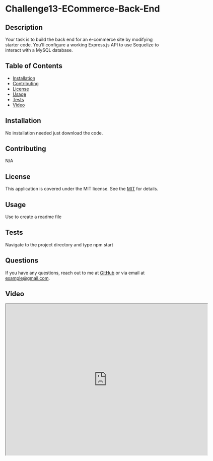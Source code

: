# Challenge13-ECommerce-Back-End

## Description
Your task is to build the back end for an e-commerce site by modifying starter code. You’ll configure a working Express.js API to use Sequelize to interact with a MySQL database.

## Table of Contents
- [Installation](#installation)
- [Contributing](#contributing)
- [License](#license)
- [Usage](#usage)
- [Tests](#tests)
- [Video](#video)

## Installation
No installation needed just download the code.

## Contributing
N/A

## License
This application is covered under the MIT license. See the [MIT]([License](https://opensource.org/licenses/MIT)) for details.

## Usage
Use to create a readme file

## Tests
Navigate to the project directory and type npm start

## Questions
If you have any questions, reach out to me at [GitHub](https://github.com/Neongreen64) or via email at example@gmail.com.

## Video
<iframe src="https://drive.google.com/file/d/1yMYBBTy5AOFxvIixjYzBdP-uzVkdN_mv/preview" width="640" height="480"></iframe>